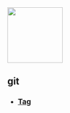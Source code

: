 <img src="http://opb4jophh.bkt.clouddn.com/outu.png?ver" width="125" height="125">



## git

  - ### [Tag](/git/tag.md)
